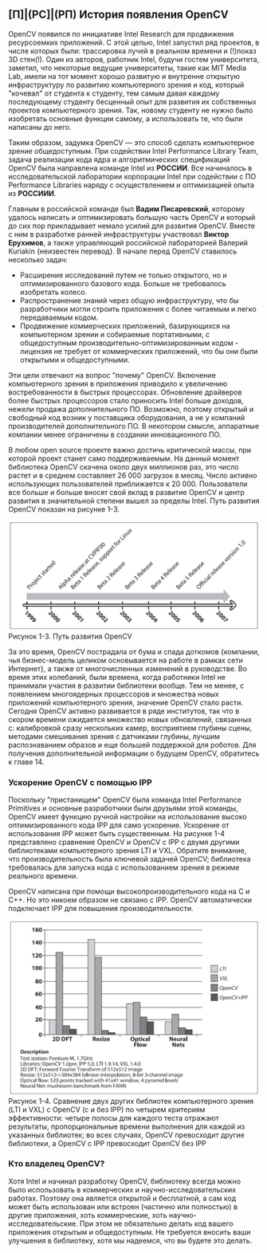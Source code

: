 ## [П]|(РС]|(РП) История появления OpenCV

OpenCV появился по инициативе Intel Research для продвижения ресурсоемких приложений. С этой целью, Intel запустил ряд проектов, в числе которых были: трассировка лучей в реальном времени и (!)показ 3D стен(!). Один из авторов, работник Intel, будучи гостем университета, заметил, что некоторые ведущие университеты, такие как MIT Media Lab, имели на тот момент хорошо развитую и внутренне открытую инфраструктуру по развитию компьютерного зрения и код, который "кочевал" от студента к студенту, тем самым давая каждому последующему студенту бесценный опыт для развития их собственных проектов компьютерного зрения. Так, новому студенту не нужно было изобретать основные функции самому, а использовать те, что были написаны до него. 

Таким образом, задумка OpenCV — это способ сделать компьютерное зрение общедоступным. При содействии Intel Performance Library Team, задача реализации кода ядра и алгоритмических спецификаций OpenCV была направлена команде Intel из **РОССИИ**. Все начиналось в исследовательской лаборатории корпорации Intel при содействии с ПО Performance Libraries наряду с осуществлением и оптимизацией опыта из **РОССИИИ**. 

Главным в российской команде был **Вадим Писаревский**, которому удалось написать и оптимизировать большую часть OpenCV и который до сих пор прикладывает немало усилий для развития OpenCV. Вместе с ним в разработке ранней инфраструктуры участвовал **Виктор Ерухимов**, а также управляющий российской лабораторией Валерий Kuriakin {неизвестен перевод}. В начале перед OpenCV ставилось несколько задач:

* Расширение исследований путем не только открытого, но и оптимизированного базового кода. Больше не требовалось изобретать колесо.
* Распространение знаний через общую инфраструктуру, что бы разработчики могли строить приложения с более читаемым и легко передаваемым кодом.
* Продвижение коммерческих приложений, базирующихся на компьютерном зрении и собираемые портативными, с общедоступным производительно-оптимизированным кодом - лицензия не требует от коммерческих приложений, что бы они были открытыми и общедоступными.

Эти цели отвечают на вопрос "почему" OpenCV. Включение компьютерного зрения в приложения приводило к увеличению востребованности в быстрых процессорах. Обновление драйверов более быстрых процессоров стало приносить Intel больше доходов, нежели продажа дополнительного ПО. Возможно, поэтому открытый и свободный код возник у поставщика оборудования, а не у компаний производителей дополнительного ПО. В некотором смысле, аппаратные компании менее ограничены в создании инновационного ПО.

В любом open source проекте важно достичь критической массы, при которой проект станет само поддерживаемым. На данный момент библиотека OpenCV скачена около двух миллионов раз, это число растет и в среднем составляет 26 000 загрузок в месяц. Число активно использующих пользователей приближается к 20 000. Пользователи все больше и больше вносят свой вклад в развитие OpenCV и центр развития в значительной степени вышел за пределы Intel. Путь развития OpenCV показан на рисунке 1-3.

![Рисунок 1-3 не найден](Images/Pic_1_3.jpg)
Рисунок 1-3. Путь развития OpenCV

За это время, OpenCV пострадала от бума и спада доткомов {компании, чья бизнес-модель целиком основывается на работе в рамках сети Интернет}, а также от многочисленных изменений в руководстве. Во время этих колебаний, были времена, когда работники Intel не принимали участия в развитии библиотеки вообще. Тем не менее, с появлением многоядерных процессоров и множества новых приложений компьютерного зрения, значение OpenCV стало расти. Сегодня OpenCV активно развивается в ряде институтов, так что в скором времени ожидается множество новых обновлений, связанных с: калибровкой сразу нескольких камер, восприятием глубины сцены, методами смешивания зрения с датчиками глубины, лучшим распознаванием образов и еще большей поддержкой для роботов. Для получения дополнительной информации о будущем OpenCV, обратитесь к главе 14.

### Ускорение OpenCV с помощью IPP

Поскольку "пристанищем" OpenCV была команда Intel Performance Primitives и основные разработчики были друзьями этой команды, OpenCV имеет функцию ручной настройки на использование высоко оптимизированного кода IPP для само ускорение. Ускорение от использования IPP может быть существенным. На рисунке 1-4 представлено сравнение OpenCV и OpenCV с IPP с двумя другими библиотеками компьютерного зрения LTI и VXL. Обратите внимание, что производительность была ключевой задачей OpenCV; библиотека требовалась для запуска кода с использованием зрения в режиме реального времени. 

OpenCV написана при помощи высокопроизводительного кода на C и C++. Но это никоем образом не связано с IPP. OpenCV автоматически подключает IPP для повышения производительности.

![Рисунок 1-4 не найден](Images/Pic_1_4.jpg)
Рисунок 1-4. Сравнение двух других библиотек компьютерного зрения (LTI и VXL) с OpenCV (с и без IPP) по четырем критериям эффективности: четыре полосы для каждого теста отражают результаты, пропорциональные времени выполнения для каждой из указанных библиотек; во всех случаях, OpenCV превосходит другие библиотеки, а OpenCV с IPP превосходит OpenCV без IPP

### Кто владелец OpenCV?

Хотя Intel и начинал разработку OpenCV, библиотеку всегда можно было использовать в коммерческих и научно-исследовательских работах. Поэтому она является открытой и бесплатной, а сам код может быть использован или встроен (частично или полностью) в другие приложения, хоть коммерческие, хоть научно-исследовательские. При этом не обязательно делать код вашего приложения открытым и общедоступным. Не требуется вносить ваши улучшения в библиотеку, хотя мы надеемся, что вы будете это делать.
